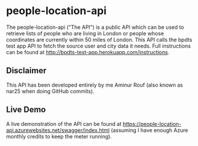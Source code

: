 # people-location-api

The people-location-api ("The API") is a public API which can be used to retrieve lists of people who are living in London or people whose coordinates are currently within 50 miles of London. This API calls the bpdts test app API to fetch the source user and city data it needs. Full instructions can be found at http://bpdts-test-app.herokuapp.com/instructions.

## Disclaimer
This API has been developed entirely by me Aminur Rouf (also known as nar25 when doing GitHub commits).

## Live Demo

A live demonstration of the API can be found at https://people-location-api.azurewebsites.net/swagger/index.html (assuming I have enough Azure monthly credits to keep the meter running). 
